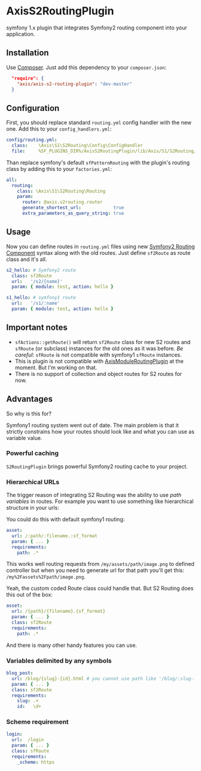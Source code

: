 AxisS2RoutingPlugin
===================

symfony 1.x plugin that integrates Symfony2 routing component into your application.

Installation
------------

Use [Composer](http://getcomposer.org/). Just add this dependency to your `composer.json`:

```json
  "require": {
    "axis/axis-s2-routing-plugin": "dev-master"
  }
```

Configuration
-------------

First, you should replace standard `routing.yml` config handler with the new one.
Add this to your `config_handlers.yml`:

```yaml
config/routing.yml:
  class:    \Axis\S1\S2Routing\Config\ConfigHandler
  file:     %SF_PLUGINS_DIR%/AxisS2RoutingPlugin/lib/Axis/S1/S2Routing/Config/ConfigHandler.php
```

Than replace symfony's default `sfPatternRouting` with the plugin's routing class
by adding this to your `factories.yml`:

```yaml
all:
  routing:
    class: \Axis\S1\S2Routing\Routing
    param:
      router: @axis.s2routing.router
      generate_shortest_url:            true
      extra_parameters_as_query_string: true
```

Usage
-----

Now you can define routes in `routing.yml` files
using new [Symfony2 Routing Component](https://github.com/symfony/Routing) syntax
along with the old routes. Just define `sf2Route` as route class and it's all.

```yaml
s2_hello: # Symfony2 route
  class: sf2Route
  url:   '/s2/{name}'
  param: { module: test, action: hello }

s1_hello: # symfony1 route
  url:   '/s1/:name'
  param: { module: test, action: hello }
```

Important notes
---------------

* `sfActions::getRoute()` will return `sf2Route` class for new S2 routes
  and `sfRoute` (or subclass) instances for the old ones as it was before.
  *Be careful*: `sfRoute` is not compatible with symfony1 `sfRoute` instances.
* This is plugin is not compatible with
  [AxisModuleRoutingPlugin](https://github.com/e1himself/axis-module-routing-plugin)
  at the moment.     But I'm working on that.
* There is no support of collection and object routes for S2 routes for now.

Advantages
----------

So why is this for?

Symfony1 routing system went out of date. The main problem is that it strictly constrains
how your routes should look like and what you can use as variable value.

### Powerful caching

`S2RoutingPlugin` brings powerful Symfony2 routing cache to your project.

### Hierarchical URLs

The trigger reason of integrating S2 Routing was the ability to use *path variables* in routes.
For example you want to use something like hierarchical structure in your urls:

You could do this with default symfony1 routing:
```yaml
asset:
  url: /:path/:filename.:sf_format
  param: { ... }
  requirements:
    path: .*
```

This works well routing requests from `/my/assets/path/image.png` to defined controller
but when you need to generate url for that path you'll get this: `/my%2Fassets%2Fpath/image.png`.

Yeah, the custom coded Route class could handle that. But S2 Routing does this out of the box:
```yaml
asset:
  url: /{path}/{filename}.{sf_format}
  param: { ... }
  class: sf2Route
  requirements:
    path: .*
```
And there is many other handy features you can use.

### Variables delimited by any symbols

```yaml
blog_post:
  url: /blog/{slug}-{id}.html # you cannot use path like '/blog/:slug-:id.html' using symfony1 routing
  param: { ... }
  class: sf2Route
  requirements:
    slug: .+
    id:   \d+
```

### Scheme requirement

```yaml
login:
  url:  /login
  param: { ... }
  class: sfRoute
  requirements:
    _scheme: https
```